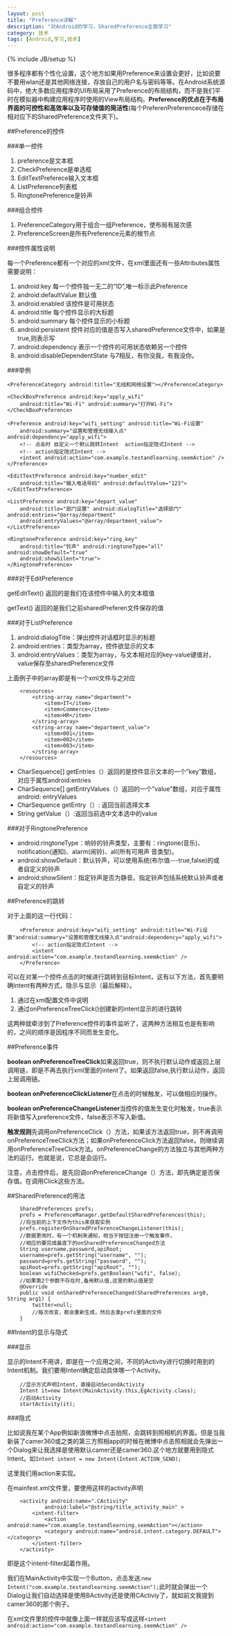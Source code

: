 ```yaml
---
layout: post
title: "Preference详解"
description: "对Android的学习，SharedPreference全面学习"
category: 技术
tags: [Android,学习,技术]
---
```

{% include JB/setup %}

很多程序都有个性化设置，这个地方如果用Preference来设置会更好，比如说要不要用wlan还是其他网络连接，存放自己的用户名与密码等等。在Android系统源码中，绝大多数应用程序的UI布局采用了Preference的布局结构，而不是我们平时在模拟器中构建应用程序时使用的View布局结构。**Preference的优点在于布局界面的可控性和高效率以及可存储值的简洁性**(每个PreferenPreferencece存储在相对应下的SharedPreference文件夹下)。 

##Preference的控件

###单一控件

1. preference是文本框
2. CheckPreference是单选框
3. EditTextPreferece输入文本框
4. ListPreference列表框
5. RingtonePreference是铃声

###组合控件

1. PreferenceCategory用于组合一组Preference，使布局有层次感
2. PreferenceScreen是所有Preference元素的根节点

###控件属性说明

每一个Preference都有一个对应的xml文件，在xml里面还有一些Attributes属性需要说明：

1. android:key 每一个控件独一无二的“ID”,唯一标示此Preference
2. android:defaultValue 默认值
3. android:enabled 该控件是可用状态
4. android:title 每个控件显示的大标题
5. android:summary 每个控件显示的小标题
6. android:persistent 控件对应的值是否写入sharedPreference文件中，如果是true,则表示写
7. android:dependency 表示一个控件的可用状态依赖另一个控件
8. android:disableDependentState 与7相反，有你没我，有我没你。

###举例
  
    <PreferenceCategory android:title="无线和网络设置"></PreferenceCategory> 

    <CheckBoxPreference android:key="apply_wifi"  
        android:title="Wi-Fi" android:summary="打开Wi-Fi">  
    </CheckBoxPreference> 

    <Preference android:key="wifi_setting" android:title="Wi-Fi设置"  
        android:summary="设置和管理无线接入点" android:dependency="apply_wifi">  
        <!-- 点击时 自定义一个默认跳转Intent  action指定隐式Intent -->  
        <!-- action指定隐式Intent -->  
        <intent android:action="com.example.testandlearning.seemAction" />    
    </Preference>  

    <EditTextPreference android:key="number_edit"  
        android:title="输入电话号码" android:defaultValue="123">  
    </EditTextPreference> 

    <ListPreference android:key="depart_value"  
        android:title="部门设置" android:dialogTitle="选择部门" android:entries="@array/department"  
        android:entryValues="@array/department_value">  
    </ListPreference>  

    <RingtonePreference android:key="ring_key"  
        android:title="铃声" android:ringtoneType="all" android:showDefault="true"  
        android:showSilent="true">  
    </RingtonePreference>  

###对于EditPreference

getEditText()  返回的是我们在该控件中输入的文本框值

getText()     返回的是我们之前sharedPreferen文件保存的值

###对于ListPreference

1. android:dialogTitle：弹出控件对话框时显示的标题
2. android:entries：类型为array，控件欲显示的文本
3. android:entryValues：类型为array，与文本相对应的key-value键值对，value保存至sharedPreference文件

上面例子中的array即是有一个xml文件与之对应

        <resources>  
            <string-array name="department">  
                <item>IT</item>  
                <item>Commerce</item>  
                <item>HR</item>  
            </string-array>  
            <string-array name="department_value">  
                <item>001</item>  
                <item>002</item>  
                <item>003</item>  
            </string-array>  
        </resources> 

- CharSequence[]  getEntries（）返回的是控件显示文本的一个”key”数组，对应于属性android:entries
- CharSequence[]  getEntryValues（）返回的一个”value”数组，对应于属性android: entryValues
- CharSequence    getEntry（）: 返回当前选择文本
- String          getValue（）:返回当前选中文本选中的value 

###对于RingtonePreference

- android:ringtoneType：响铃的铃声类型，主要有：ringtone(音乐)、notification(通知)、alarm(闹铃)、all(所有可用声 音类型)。
- android:showDefault：默认铃声，可以使用系统(布尔值---true,false)的或者自定义的铃声
- android:showSilent：指定铃声是否为静音。指定铃声包括系统默认铃声或者自定义的铃声

##Preference的跳转

对于上面的这一行代码：

        <Preference android:key="wifi_setting" android:title="Wi-Fi设置"android:summary="设置和管理无线接入点"android:dependency="apply_wifi">   
            <!-- action指定隐式Intent -->  
            <intent android:action="com.example.testandlearning.seemAction" />    
        </Preference>

可以在对某一个控件点击的时候进行跳转到目标Intent，这有以下方法，首先要明确Intent有两种方式，隐示与显示（最后解释）。

1. 通过在xml配置文件中说明
2. 通过onPreferenceTreeClick()创建新的intent显示的进行跳转

这两种就牵涉到了Preference控件的事件监听了，这两种方法相互也是有影响的，之间的顺序是因程序不同而发生变化。

##Preference事件

**boolean onPreferenceTreeClick**如果返回true，则不执行默认动作或返回上层调用链，即是不再去执行xml里面的intent了。如果返回false,执行默认动作，返回上层调用链。

**boolean onPreferenceClickListener**在点击的时候触发，可以做相应的操作。

**boolean onPreferenceChangeListener**当控件的值发生变化时触发，true表示将新值写入preference文件，false表示不写入新值。

**触发规则**先调用onPreferenceClick（）方法，如果该方法返回true，则不再调用onPreferenceTreeClick方法；如果onPreferenceClick方法返回false，则继续调用onPreferenceTreeClick方法。onPreferenceChange的方法独立与其他两种方法的运行。也就是说，它总是会运行。

注意，点击控件后，是先回调onPreferenceChange（）方法，即先确定是否保存值。在调用Click这些方法。

##SharedPreference的用法
    
        SharedPreferences prefs;
        prefs = PreferenceManager.getDefaultSharedPreferences(this);
        //将当前的上下文作为this来获取实例
        prefs.registerOnSharedPreferenceChangeListener(this);
        //数据更改时，有一个机制来通知，相当于按钮注册一个触发事件，
        //相应的要完成最底下的onSharedPreferenceChanged方法
        String username,password,apiRoot;
        username=prefs.getString("username", "");
        password=prefs.getString("password", "");
        apiRoot=prefs.getString("apiRoot", "");
        boolean wifiChecked=prefs.getBoolean("wifi", false);  
        //如果第2个参数不存在时,备用默认值,这里的默认值是空
        @Override
        public void onSharedPreferenceChanged(SharedPreferences arg0, String arg1) {
            twitter=null;
            //每次改变，都会重新生成，然后去拿prefs里面的文件   
        }

##Intent的显示与隐式

###显示

显示的Intent不用讲，即是在一个应用之间，不同的Activity进行切换时用到的Intent机制。我们要用Intent确定启动具体哪一个Activity。

        //显示方式声明Intent，直接启动SecondActivity  
        Intent it=new Intent(MainActivity.this,EgActivity.class);  
        //启动Activity  
        startActivity(it); 

###隐式

比如说我在某个App例如新浪微博中点击拍照，会跳转到照相机的界面。但是当我新装了camer360或之类的第三方照相app的时候在微博中点击照相就会先弹出一个Dialog来让我选择是使用默认camer还是camer360.这个地方就要用到隐式Intent。如`Intent intent = new Intent(Intent.ACTION_SEND);`

这里我们用action来实现。

在mainfest.xml文件里，要使用这样的activity声明

        <activity android:name=".CActivity"  
                android:label="@string/title_activity_main" >  
            <intent-filter>  
                <action android:name="com.example.testandlearning.seemAction"></action>    
                <category android:name="android.intent.category.DEFAULT"></category>   
            </intent-filter>  
        </activity> 

即是这个intent-filter起着作用。 

我们在MainActivity中实现一个Button，点击发送:`new Intent("com.example.testandlearning.seemAction");`此时就会弹出一个Dialog让我们自动选择是使用BActivity还是使用CActiviy了，就如前文我提到camer360的那个例子。

在xml文件里的控件中就像上面一样就应该写成这样`<intent android:action="com.example.testandlearning.seemAction" />`




